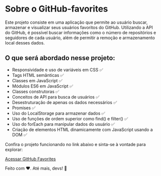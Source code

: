 <h1>Sobre o GitHub-favorites</h1>

<p>Este projeto consiste em uma aplicação que permite ao usuário buscar,
armazenar e visualizar seus usuários favoritos do GitHub. Utilizando a API do GitHub, é possível buscar informações como o número de repositórios e seguidores de cada usuário,
além de permitir a remoção e armazenamento local desses dados.</p>

<h2>O que será abordado nesse projeto:</h2>
<ul>
  <li>Responsividade e uso de variáveis em CSS ✅</li>
  <li>Tags HTML semânticas ✅</li>
  <li>Classes em JavaScript ✅</li>
  <li>Módulos ES6 em JavaScript ✅</li>
  <li>Classes construtoras ✅</li>
  <li>Conceitos de API para busca de usuários ✅</li>
  <li>Desestruturação de apenas os dados necessários ✅</li>
  <li>Promises ✅</li>
  <li>Uso do LocalStorage para armazenar dados ✅</li>
  <li>Uso de funções de ordem superior como find() e filter() ✅</li>
  <li>Uso do forEach para manipular dados do usuário ✅</li>
  <li>Criação de elementos HTML dinamicamente com JavaScript usando a DOM ✅</li>
</ul>

<p>Confira o projeto funcionando no link abaixo e sinta-se à vontade para explorar:</p>

<a href="https://euphonious-sopapillas-f7d994.netlify.app/" target="_blank">Acessar GitHub Favorites</a>

<p>Feito com ❤️. Até mais, devs! 🚀</p>
